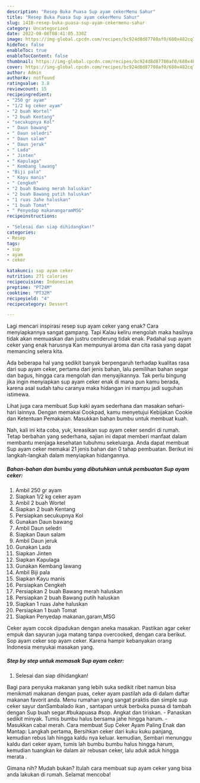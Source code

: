 ```yaml
---
description: "Resep Buka Puasa Sup ayam cekerMenu Sahur"
title: "Resep Buka Puasa Sup ayam cekerMenu Sahur"
slug: 1418-resep-buka-puasa-sup-ayam-cekermenu-sahur
category: Uncategorized
date: 2022-08-06T08:41:05.330Z
image: https://img-global.cpcdn.com/recipes/bc924d8d87780af0/680x482cq70/sup-ayam-ceker-foto-resep-utama.jpg
hideToc: false
enableToc: true
enableTocContent: false
thumbnail: https://img-global.cpcdn.com/recipes/bc924d8d87780af0/680x482cq70/sup-ayam-ceker-foto-resep-utama.jpg
cover: https://img-global.cpcdn.com/recipes/bc924d8d87780af0/680x482cq70/sup-ayam-ceker-foto-resep-utama.jpg
author: Admin
authorAv: notfound
ratingvalue: 3.8
reviewcount: 15
recipeingredient:
- "250 gr ayam"
- "1/2 kg ceker ayam"
- "2 buah Wortel"
- "2 buah Kentang"
- "secukupnya Kol"
- " Daun bawang"
- " Daun seledri"
- " Daun salam"
- " Daun jeruk"
- " Lada"
- " Jinten"
- " Kapulaga"
- " Kembang lawang"
- "Biji pala"
- " Kayu manis"
- " Cengkeh"
- "2 buah Bawang merah haluskan"
- "2 buah Bawang putih haluskan"
- "1 ruas Jahe haluskan"
- "1 buah Tomat"
- " Penyedap makanangaramMSG"
recipeinstructions:

- "Selesai dan siap dihidangkan!"
categories:
- Resep
tags:
- sup
- ayam
- ceker

katakunci: sup ayam ceker 
nutrition: 271 calories
recipecuisine: Indonesian
preptime: "PT24M"
cooktime: "PT32M"
recipeyield: "4"
recipecategory: Dessert

---
```



Lagi mencari inspirasi resep sup ayam ceker yang enak? Cara menyiapkannya sangat gampang. Tapi Kalau keliru mengolah maka hasilnya tidak akan memuaskan dan justru cenderung tidak enak. Padahal sup ayam ceker yang enak harusnya Kan mempunyai aroma dan cita rasa yang dapat memancing selera kita.


Ada beberapa hal yang sedikit banyak berpengaruh terhadap kualitas rasa dari sup ayam ceker, pertama dari jenis bahan, lalu pemilihan bahan segar dan bagus, hingga cara mengolah dan menyajikannya. Tak perlu bingung jika ingin menyiapkan sup ayam ceker enak di mana pun kamu berada, karena asal sudah tahu caranya maka hidangan ini mampu jadi suguhan istimewa.

Lihat juga cara membuat Sup kaki ayam sederhana dan masakan sehari-hari lainnya. Dengan memakai Cookpad, kamu menyetujui Kebijakan Cookie dan Ketentuan Pemakaian. Masukkan bahan bumbu untuk membuat kuah.


Nah, kali ini kita coba, yuk, kreasikan sup ayam ceker sendiri di rumah. Tetap berbahan yang sederhana, sajian ini dapat memberi manfaat dalam membantu menjaga kesehatan tubuhmu sekeluarga. Anda dapat membuat Sup ayam ceker memakai 21 jenis bahan dan 0 tahap pembuatan. Berikut ini langkah-langkah dalam menyiapkan hidangannya.

<!--inarticleads1-->

##### Bahan-bahan dan bumbu yang dibutuhkan untuk pembuatan Sup ayam ceker:

1. Ambil 250 gr ayam
1. Siapkan 1/2 kg ceker ayam
1. Ambil 2 buah Wortel
1. Siapkan 2 buah Kentang
1. Persiapkan secukupnya Kol
1. Gunakan  Daun bawang
1. Ambil  Daun seledri
1. Siapkan  Daun salam
1. Ambil  Daun jeruk
1. Gunakan  Lada
1. Siapkan  Jinten
1. Siapkan  Kapulaga
1. Gunakan  Kembang lawang
1. Ambil Biji pala
1. Siapkan  Kayu manis
1. Persiapkan  Cengkeh
1. Persiapkan 2 buah Bawang merah haluskan
1. Persiapkan 2 buah Bawang putih haluskan
1. Siapkan 1 ruas Jahe haluskan
1. Persiapkan 1 buah Tomat
1. Siapkan  Penyedap makanan,garam,MSG


Ceker ayam cocok dipadukan dengan aneka masakan. Pastikan agar ceker empuk dan sayuran juga matang tanpa overcooked, dengan cara berikut. Sop ayam ceker sop ayam ceker. Karena hampir kebanyakan orang Indonesia menyukai masakan yang. 

<!--inarticleads2-->

##### Step by step untuk memasak Sup ayam ceker:


1. Selesai dan siap dihidangkan!

Bagi para penyuka makanan yang lebih suka sedikit ribet namun bisa menikmati makanan dengan puas, ceker ayam pastilah ada di dalam daftar makanan favorit anda. Menu rumahan yang sangat praktis dan simple sup ceker sayur danSambalado ikan , santapan untuk berbuka puasa di tambah dengan Sup buah segar.#bukapuasa #sop. Angkat dan tiriskan. - Panaskan sedikit minyak. Tumis bumbu halus bersama jahe hingga harum. - Masukkan cabai merah. Cara membuat Sup Ceker Ayam Paling Enak dan Mantap: Langkah pertama, Bersihkan ceker dari kuku kuku panjang, kemudian rebus lah hingga kaldu nya keluar. kemudian, Sembari menunggu kaldu dari ceker ayam, tumis lah bumbu bumbu halus hingga harum, kemudian tuangkan ke dalam air rebusan ceker, lalu aduk aduk hingga merata . 

Gimana nih? Mudah bukan? Itulah cara membuat sup ayam ceker yang bisa anda lakukan di rumah. Selamat mencoba!
